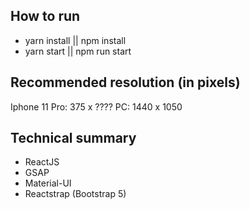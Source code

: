 ## How to run

- yarn install || npm install
- yarn start || npm run start

## Recommended resolution (in pixels)
Iphone 11 Pro: 375 x ????
PC: 1440 x 1050

## Technical summary

- ReactJS
- GSAP
- Material-UI
- Reactstrap (Bootstrap 5)
